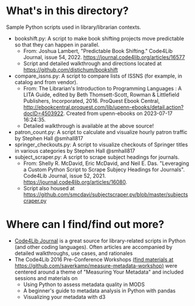 # What's in this directory?

Sample Python scripts used in library/librarian contexts.
- bookshift.py: A script to make book shifting projects move predictable so that they can happen in parallel.
    - From: Joshua Lambert, "Predictable Book Shifting." Code4Lib Journal, issue 54, 2022. https://journal.code4lib.org/articles/16577
    - Script and detailed walkthrough and directions located at https://github.com/distichum/bookshift
- compare_issns.py: A script to compare lists of ISSNS (for example, in catalog and from vendor).
    - From: The Librarian's Introduction to Programming Languages : A LITA Guide, edited by Beth Thomsett-Scott, Rowman & Littlefield Publishers, Incorporated, 2016. ProQuest Ebook Central, http://ebookcentral.proquest.com/lib/upenn-ebooks/detail.action?docID=4503922. Created from upenn-ebooks on 2023-07-17 16:24:35.
    - Detailed walkthrough is available at the above source!
- patron_count.py: A script to calculate and visualize hourly patron traffic by Stephen Hall  @smhall817
- springer_checkouts.py: A script to visualize checkouts of Springer titles in various categories by Stephen Hall @smhall817
- subject_scraper.py: A script to scrape subject headings for journals.
    - From: Shelly R. McDavid, Eric McDavid, and Neil E. Das. "Leveraging a Custom Python Script to Scrape Subjecy Headings for Journals". Code4Lib Journal, issue 52, 2021. https://journal.code4lib.org/articles/16080.
    - Script also housed at https://github.com/smcdavi/subjectscraper.py/blob/master/subjectscraper.py


# Where can I find/find out more?
- [Code4Lib Journal](https://journal.code4lib.org/) is a great source for library-related scripts in Python (and other coding languages). Often articles are accompanied by detailed walkthroughs, use cases, and rationales
- The Code4Lib 2016 Pre-Conference Workshops [(find materials at https://github.com/saverkamp/measure-metadata-workshop)](https://github.com/saverkamp/measure-metadata-workshop) were centered around a theme of "Measuring Your Metadata" and included sessions and materials on
    - Using Python to assess metadata quality in MODS
    - A beginner's guide to metadata analysis in Python with pandas
    - Visualizing your metadata with d3
